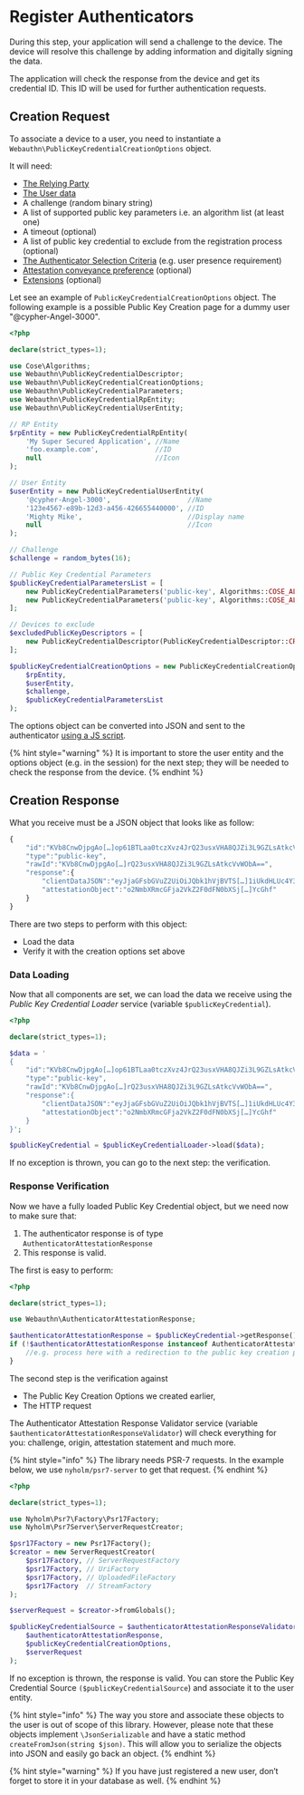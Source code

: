# Register Authenticators

During this step, your application will send a challenge to the device. The device will resolve this challenge by adding information and digitally signing the data.

The application will check the response from the device and get its credential ID. This ID will be used for further authentication requests.

## Creation Request

To associate a device to a user, you need to instantiate a `Webauthn\PublicKeyCredentialCreationOptions` object.

It will need:

* [The Relying Party](../../pre-requisites/the-relaying-party.md)
* [The User data](../../pre-requisites/user-entity-repository.md)
* A challenge \(random binary string\)
* A list of supported public key parameters i.e. an algorithm list \(at least one\)
* A timeout \(optional\)
* A list of public key credential to exclude from the registration process \(optional\)
* [The Authenticator Selection Criteria](../../deep-into-the-framework/authenticator-selection-criteria.md) \(e.g. user presence requirement\)
* [Attestation conveyance preference](../../deep-into-the-framework/attestation-and-metadata-statement.md) \(optional\)
* [Extensions](../../deep-into-the-framework/extensions.md) \(optional\)

Let see an example of `PublicKeyCredentialCreationOptions` object. The following example is a possible Public Key Creation page for a dummy user "@cypher-Angel-3000".

```php
<?php

declare(strict_types=1);

use Cose\Algorithms;
use Webauthn\PublicKeyCredentialDescriptor;
use Webauthn\PublicKeyCredentialCreationOptions;
use Webauthn\PublicKeyCredentialParameters;
use Webauthn\PublicKeyCredentialRpEntity;
use Webauthn\PublicKeyCredentialUserEntity;

// RP Entity
$rpEntity = new PublicKeyCredentialRpEntity(
    'My Super Secured Application', //Name
    'foo.example.com',              //ID
    null                            //Icon
);

// User Entity
$userEntity = new PublicKeyCredentialUserEntity(
    '@cypher-Angel-3000',                   //Name
    '123e4567-e89b-12d3-a456-426655440000', //ID
    'Mighty Mike',                          //Display name
    null                                    //Icon
);

// Challenge
$challenge = random_bytes(16);

// Public Key Credential Parameters
$publicKeyCredentialParametersList = [
    new PublicKeyCredentialParameters('public-key', Algorithms::COSE_ALGORITHM_ES256),
    new PublicKeyCredentialParameters('public-key', Algorithms::COSE_ALGORITHM_RS256),
];

// Devices to exclude
$excludedPublicKeyDescriptors = [
    new PublicKeyCredentialDescriptor(PublicKeyCredentialDescriptor::CREDENTIAL_TYPE_PUBLIC_KEY, 'ABCDEFGH…'),
];

$publicKeyCredentialCreationOptions = new PublicKeyCredentialCreationOptions(
    $rpEntity,
    $userEntity,
    $challenge,
    $publicKeyCredentialParametersList
);
```

The options object can be converted into JSON and sent to the authenticator [using a JS script](../../pre-requisites/javascript.md).

{% hint style="warning" %}
It is important to store the user entity and the options object \(e.g. in the session\) for the next step; they will be needed to check the response from the device.
{% endhint %}

## Creation Response

What you receive must be a JSON object that looks like as follow:

```javascript
{
    "id":"KVb8CnwDjpgAo[…]op61BTLaa0tczXvz4JrQ23usxVHA8QJZi3L9GZLsAtkcVvWObA",
    "type":"public-key",
    "rawId":"KVb8CnwDjpgAo[…]rQ23usxVHA8QJZi3L9GZLsAtkcVvWObA==",
    "response":{
        "clientDataJSON":"eyJjaGFsbGVuZ2UiOiJQbk1hVjBVTS[…]1iUkdHLUc4Y3BDSdGUifQ==",
        "attestationObject":"o2NmbXRmcGFja2VkZ2F0dFN0bXSj[…]YcGhf"
    }
}
```

There are two steps to perform with this object:

* Load the data
* Verify it with the creation options set above

### Data Loading

Now that all components are set, we can load the data we receive using the _Public Key Credential Loader_ service \(variable `$publicKeyCredential`\).

```php
<?php

declare(strict_types=1);

$data = '
{
    "id":"KVb8CnwDjpgAo[…]op61BTLaa0tczXvz4JrQ23usxVHA8QJZi3L9GZLsAtkcVvWObA",
    "type":"public-key",
    "rawId":"KVb8CnwDjpgAo[…]rQ23usxVHA8QJZi3L9GZLsAtkcVvWObA==",
    "response":{
        "clientDataJSON":"eyJjaGFsbGVuZ2UiOiJQbk1hVjBVTS[…]1iUkdHLUc4Y3BDSdGUifQ==",
        "attestationObject":"o2NmbXRmcGFja2VkZ2F0dFN0bXSj[…]YcGhf"
    }
}';

$publicKeyCredential = $publicKeyCredentialLoader->load($data);
```

If no exception is thrown, you can go to the next step: the verification.

### Response Verification

Now we have a fully loaded Public Key Credential object, but we need now to make sure that:

1. The authenticator response is of type `AuthenticatorAttestationResponse`
2. This response is valid.

The first is easy to perform:

```php
<?php

declare(strict_types=1);

use Webauthn\AuthenticatorAttestationResponse;

$authenticatorAttestationResponse = $publicKeyCredential->getResponse();
if (!$authenticatorAttestationResponse instanceof AuthenticatorAttestationResponse) {
    //e.g. process here with a redirection to the public key creation page. 
}
```

The second step is the verification against

* The Public Key Creation Options we created earlier,
* The HTTP request

The Authenticator Attestation Response Validator service \(variable `$authenticatorAttestationResponseValidator`\) will check everything for you: challenge, origin, attestation statement and much more.

{% hint style="info" %}
The library needs PSR-7 requests. In the example below, we use `nyholm/psr7-server` to get that request.
{% endhint %}

```php
<?php

declare(strict_types=1);

use Nyholm\Psr7\Factory\Psr17Factory;
use Nyholm\Psr7Server\ServerRequestCreator;

$psr17Factory = new Psr17Factory();
$creator = new ServerRequestCreator(
    $psr17Factory, // ServerRequestFactory
    $psr17Factory, // UriFactory
    $psr17Factory, // UploadedFileFactory
    $psr17Factory  // StreamFactory
);

$serverRequest = $creator->fromGlobals();

$publicKeyCredentialSource = $authenticatorAttestationResponseValidator->check(
    $authenticatorAttestationResponse,
    $publicKeyCredentialCreationOptions,
    $serverRequest
);
```

If no exception is thrown, the response is valid. You can store the Public Key Credential Source `($publicKeyCredentialSource`\) and associate it to the user entity.

{% hint style="info" %}
The way you store and associate these objects to the user is out of scope of this library. However, please note that these objects implement `\JsonSerializable` and have a static method `createFromJson(string $json)`. This will allow you to serialize the objects into JSON and easily go back an object.
{% endhint %}

{% hint style="warning" %}
If you have just registered a new user, don’t forget to store it in your database as well.
{% endhint %}

